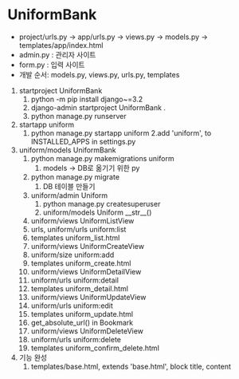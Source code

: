 # UniformBank
- project/urls.py -> app/urls.py -> views.py -> models.py -> templates/app/index.html
- admin.py : 관리자 사이트
- form.py : 입력 사이트
- 개발 순서: models.py, views.py, urls.py, templates
1. startproject UniformBank
    1. python -m pip install django~=3.2
    2. django-admin startproject UniformBank .
    3. python manage.py runserver
2. startapp uniform
   1. python manage.py startapp uniform
   2.add 'uniform', to INSTALLED_APPS in settings.py
3. uniform/models UniformBank
   1. python manage.py makemigrations uniform
      1. models -> DB로 옮기기 위한 py
   2. python manage.py migrate
      1. DB 테이블 만들기
   3. uniform/admin Uniform
      1. python manage.py createsuperuser
      2. uniform/models Uniform \_\_str\_\_()
   4. uniform/views UniformListView
   5. urls, uniform/urls uniform:list
   6. templates uniform_list.html
   7. uniform/views UniformCreateView
   8. uniform/size uniform:add
   9. templates uniform_create.html
   10. uniform/views UniformDetailView
   11. uniform/urls uniform:detail
   12. templates uniform_detail.html
   13. uniform/views UniformUpdateView
   14. uniform/urls uniform:edit 
   15. templates uniform_update.html
   16. get_absolute_url() in Bookmark
   17. uniform/views UniformDeleteView
   18. uniform/urls uniform:delete
   19. templates uniform_confirm_delete.html
4. 기능 완성
   1. templates/base.html, extends 'base.html', block title, content
         